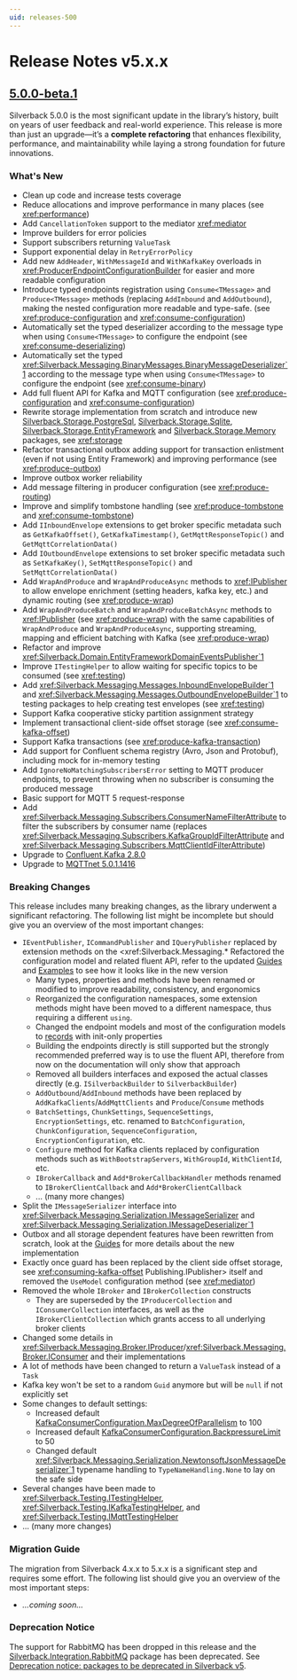```yaml
---
uid: releases-500
---
```


# Release Notes v5.x.x

## [5.0.0-beta.1](https://github.com/BEagle1984/silverback/releases/tag/v5.0.0-beta.1)

Silverback 5.0.0 is the most significant update in the library’s history, built on years of user feedback and real-world experience. This release is more than just an upgrade—it’s a **complete refactoring** that enhances flexibility, performance, and maintainability while laying a strong foundation for future innovations.

### What's New

* Clean up code and increase tests coverage
* Reduce allocations and improve performance in many places (see <xref:performance>)
* Add `CancellationToken` support to the mediator <xref:mediator>
* Improve builders for error policies
* Support subscribers returning `ValueTask`
* Support exponential delay in `RetryErrorPolicy`
* Add new `AddHeader`, `WithMessageId` and `WithKafkaKey` overloads in <xref:ProducerEndpointConfigurationBuilder> for easier and more readable configuration
* Introduce typed endpoints registration using `Consume<TMessage>` and `Produce<TMessage>` methods (replacing `AddInbound` and `AddOutbound`), making the nested configuration more readable and type-safe. (see <xref:produce-configuration> and <xref:consume-configuration>)
* Automatically set the typed deserializer according to the message type when using `Consume<TMessage>` to configure the endpoint (see <xref:consume-deserializing>)
* Automatically set the typed <xref:Silverback.Messaging.BinaryMessages.BinaryMessageDeserializer`1> according to the message type when using `Consume<TMessage>` to configure the endpoint (see <xref:consume-binary>)
* Add full fluent API for Kafka and MQTT configuration (see <xref:produce-configuration> and <xref:consume-configuration>)
* Rewrite storage implementation from scratch and introduce new [Silverback.Storage.PostgreSql](https://www.nuget.org/packages/Silverback.Storage.PostgreSql/), [Silverback.Storage.Sqlite](https://www.nuget.org/packages/Silverback.Storage.Sqlite/), [Silverback.Storage.EntityFramework](https://www.nuget.org/packages/Silverback.Storage.EntityFramework/) and [Silverback.Storage.Memory](https://www.nuget.org/packages/Silverback.Storage.Memory/) packages, see <xref:storage>
* Refactor transactional outbox adding support for transaction enlistment (even if not using Entity Framework) and improving performance (see <xref:produce-outbox>)
* Improve outbox worker reliability
* Add message filtering in producer configuration (see <xref:produce-routing>)
* Improve and simplify tombstone handling (see <xref:produce-tombstone> and <xref:consume-tombstone>)
* Add `IInboundEnvelope` extensions to get broker specific metadata such as `GetKafkaOffset()`, `GetKafkaTimestamp()`, `GetMqttResponseTopic()` and `GetMqttCorrelationData()`
* Add `IOutboundEnvelope` extensions to set broker specific metadata such as `SetKafkaKey()`, `SetMqttResponseTopic()` and `SetMqttCorrelationData()`
* Add `WrapAndProduce` and `WrapAndProduceAsync` methods to <xref:IPublisher> to allow envelope enrichment (setting headers, kafka key, etc.) and dynamic routing (see <xref:produce-wrap>)
* Add `WrapAndProduceBatch` and `WrapAndProduceBatchAsync` methods to <xref:IPublisher> (see <xref:produce-wrap>) with the same capabilities of `WrapAndProduce` and `WrapAndProduceAsync`, supporting streaming, mapping and efficient batching with Kafka (see <xref:produce-wrap>)
* Refactor and improve <xref:Silverback.Domain.EntityFrameworkDomainEventsPublisher`1>
* Improve `ITestingHelper` to allow waiting for specific topics to be consumed (see <xref:testing>)
* Add <xref:Silverback.Messaging.Messages.InboundEnvelopeBuilder`1> and <xref:Silverback.Messaging.Messages.OutboundEnvelopeBuilder`1> to testing packages to help creating test envelopes (see <xref:testing>)
* Support Kafka cooperative sticky partition assignment strategy
* Implement transactional client-side offset storage (see <xref:consume-kafka-offset>)
* Support Kafka transactions (see <xref:produce-kafka-transaction>)
* Add support for Confluent schema registry (Avro, Json and Protobuf), including mock for in-memory testing
* Add `IgnoreNoMatchingSubscribersError` setting to MQTT producer endpoints, to prevent throwing when no subscriber is consuming the produced message
* Basic support for MQTT 5 request-response
* Add <xref:Silverback.Messaging.Subscribers.ConsumerNameFilterAttribute> to filter the subscribers by consumer name (replaces <xref:Silverback.Messaging.Subscribers.KafkaGroupIdFilterAttribute> and <xref:Silverback.Messaging.Subscribers.MqttClientIdFilterAttribute>)
* Upgrade to [Confluent.Kafka 2.8.0](https://github.com/confluentinc/confluent-kafka-dotnet/releases/tag/v2.2.0)
* Upgrade to [MQTTnet 5.0.1.1416](https://github.com/chkr1011/MQTTnet/releases/tag/v5.0.1.1416)

### Breaking Changes

This release includes many breaking changes, as the library underwent a significant refactoring. The following list might be incomplete but should give you an overview of the most important changes:

* `IEventPublisher`, `ICommandPublisher` and `IQueryPublisher` replaced by extension methods on the <xref:Silverback.Messaging.* Refactored the configuration model and related fluent API, refer to the updated [Guides](xref:setup) and [Examples](xref:examples) to see how it looks like in the new version
  * Many types, properties and methods have been renamed or modified to improve readability, consistency, and ergonomics
  * Reorganized the configuration namespaces, some extension methods might have been moved to a different namespace, thus requiring a different `using`.
  * Changed the endpoint models and most of the configuration models to [records](https://docs.microsoft.com/en-us/dotnet/csharp/language-reference/builtin-types/record) with init-only properties
  * Building the endpoints directly is still supported but the strongly recommended preferred way is to use the fluent API, therefore from now on the documentation will only show that approach
  * Removed all builders interfaces and exposed the actual classes directly (e.g. `ISilverbackBuilder` to `SilverbackBuilder`)
  * `AddOutbound`/`AddInbound` methods have been replaced by `AddKafkaClients`/`AddMqttClients` and `Produce`/`Consume` methods
  * `BatchSettings`, `ChunkSettings`, `SequenceSettings`, ` EncryptionSettings`, etc. renamed to `BatchConfiguration`, `ChunkConfiguration`, `SequenceConfiguration`, ` EncryptionConfiguration`, etc.
  * `Configure` method for Kafka clients replaced by configuration methods such as `WithBootstrapServers`, `WithGroupId`, `WithClientId`, etc.
  * `IBrokerCallback` and `Add*BrokerCallbackHandler` methods renamed to `IBrokerClientCallback` and `Add*BrokerClientCallback`
  * ... (many more changes)
* Split the `IMessageSerializer` interface into <xref:Silverback.Messaging.Serialization.IMessageSerializer> and <xref:Silverback.Messaging.Serialization.IMessageDeserializer`1>
* Outbox and all storage dependent features have been rewritten from scratch, look at the [Guides](xref:setup) for more details about the new implementation
* Exactly once guard has been replaced by the client side offset storage, see <xref:consuming-kafka-offset>
Publishing.IPublisher> itself and removed the `UseModel` configuration method (see <xref:mediator>)
* Removed the whole `IBroker` and `IBrokerCollection` constructs
  * They are superseded by the `IProducerCollection` and `IConsumerCollection` interfaces, as well as the `IBrokerClientCollection` which grants access to all underlying broker clients
* Changed some details in <xref:Silverback.Messaging.Broker.IProducer>/<xref:Silverback.Messaging.Broker.IConsumer> and their implementations
* A lot of methods have been changed to return a `ValueTask` instead of a `Task`
* Kafka key won't be set to a random `Guid` anymore but will be `null` if not explicitly set
* Some changes to default settings:
  * Increased default [KafkaConsumerConfiguration.MaxDegreeOfParallelism](xref:Silverback.Messaging.Configuration.Kafka.KafkaConsumerConfiguration#Silverback_Messaging_Configuration_Kafka_KafkaConsumerConfiguration_MaxDegreeOfParallelism) to 100
  * Increased default [KafkaConsumerConfiguration.BackpressureLimit](xref:Silverback.Messaging.Configuration.Kafka.KafkaConsumerConfiguration#Silverback_Messaging_Configuration_Kafka_KafkaConsumerConfiguration_BackpressureLimit) to 50
  * Changed default <xref:Silverback.Messaging.Serialization.NewtonsoftJsonMessageDeserializer`1> typename handling to `TypeNameHandling.None` to lay on the safe side
* Several changes have been made to <xref:Silverback.Testing.ITestingHelper>, <xref:Silverback.Testing.IKafkaTestingHelper>, and <xref:Silverback.Testing.IMqttTestingHelper>
* ... (many more changes)

### Migration Guide

The migration from Silverback 4.x.x to 5.x.x is a significant step and requires some effort. The following list should give you an overview of the most important steps:
* _...coming soon..._

### Deprecation Notice

The support for RabbitMQ has been dropped in this release and the [Silverback.Integration.RabbitMQ](https://www.nuget.org/packages/Silverback.Integration.RabbitMQ) package has been deprecated. See [Deprecation notice: packages to be deprecated in Silverback v5](https://github.com/BEagle1984/silverback/discussions/237).
